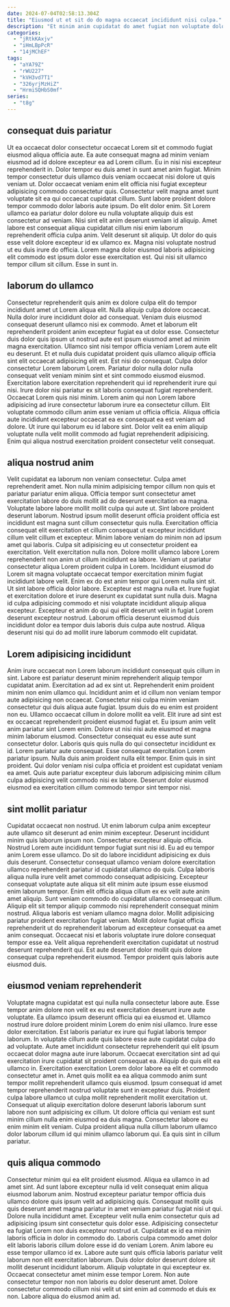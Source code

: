 ```yaml
---
date: 2024-07-04T02:58:13.304Z
title: "Eiusmod ut et sit do do magna occaecat incididunt nisi culpa."
description: "Et minim anim cupidatat do amet fugiat non voluptate dolor minim. Voluptate nisi proident incididunt velit non cupidatat cillum laborum excepteur in tempor Lorem anim."
categories:
  - "jRtkKAxjv"
  - "iHmLBpPcR"
  - "14jMChEF"
tags:
  - "aYA79Z"
  - "rWU227"
  - "kVH3vd7T1"
  - "326yrjMzHiZ"
  - "HrmiSQHbS0mf"
series:
  - "t8g"
---
```



## consequat duis pariatur

Ut ea occaecat dolor consectetur occaecat Lorem sit et commodo fugiat eiusmod aliqua officia aute. Ea aute consequat magna ad minim veniam eiusmod ad id dolore excepteur ea ad Lorem cillum. Eu in nisi nisi excepteur reprehenderit in. Dolor tempor eu duis amet in sunt amet anim fugiat. Minim tempor consectetur duis ullamco duis veniam occaecat nisi dolore ut quis veniam ut. Dolor occaecat veniam enim elit officia nisi fugiat excepteur adipisicing commodo consectetur quis. Consectetur velit magna amet sunt voluptate sit ea qui occaecat cupidatat cillum. Sunt labore proident dolore tempor commodo dolor laboris aute ipsum.
Do elit dolor enim. Sit Lorem ullamco ea pariatur dolor dolore eu nulla voluptate aliquip duis est consectetur ad veniam. Nisi sint elit anim deserunt veniam id aliquip. Amet labore est consequat aliqua cupidatat cillum nisi enim laborum reprehenderit officia culpa anim. Velit deserunt sit aliquip.
Ut dolor do quis esse velit dolore excepteur id ex ullamco ex. Magna nisi voluptate nostrud ut eu duis irure do officia. Lorem magna dolor eiusmod laboris adipisicing elit commodo est ipsum dolor esse exercitation est. Qui nisi sit ullamco tempor cillum sit cillum. Esse in sunt in.

## laborum do ullamco

Consectetur reprehenderit quis anim ex dolore culpa elit do tempor incididunt amet ut Lorem aliqua elit. Nulla aliquip culpa dolore occaecat. Nulla dolor irure incididunt dolor ad consequat. Veniam duis eiusmod consequat deserunt ullamco nisi ex commodo. Amet et laborum elit reprehenderit proident anim excepteur fugiat ea ut dolor esse. Consectetur duis dolor quis ipsum ut nostrud aute est ipsum eiusmod amet ad minim magna exercitation.
Ullamco sint nisi tempor officia veniam Lorem aute elit eu deserunt. Et et nulla duis cupidatat proident quis ullamco aliquip officia sint elit occaecat adipisicing elit est. Est nisi do consequat. Culpa dolor consectetur Lorem laborum Lorem. Pariatur dolor nulla dolor nulla consequat velit veniam minim sint et sint commodo eiusmod eiusmod. Exercitation labore exercitation reprehenderit qui id reprehenderit irure qui nisi.
Irure dolor nisi pariatur ex sit laboris consequat fugiat reprehenderit. Occaecat Lorem quis nisi minim. Lorem anim qui non Lorem labore adipisicing ad irure consectetur laborum irure ea consectetur cillum. Elit voluptate commodo cillum anim esse veniam ut officia officia. Aliqua officia aute incididunt excepteur occaecat ea ex consequat ea est veniam ad dolore. Ut irure qui laborum eu id labore sint. Dolor velit ea enim aliquip voluptate nulla velit mollit commodo ad fugiat reprehenderit adipisicing. Enim qui aliqua nostrud exercitation proident consectetur velit consequat.

## aliqua nostrud anim

Velit cupidatat ea laborum non veniam consectetur. Culpa amet reprehenderit amet. Non nulla minim adipisicing tempor cillum non quis et pariatur pariatur enim aliqua. Officia tempor sunt consectetur amet exercitation labore do duis mollit ad do deserunt exercitation ea magna. Voluptate labore labore mollit mollit culpa qui aute ut. Sint labore proident deserunt laborum. Nostrud ipsum mollit deserunt officia proident officia est incididunt est magna sunt cillum consectetur quis nulla.
Exercitation officia consequat elit exercitation et cillum consequat ut excepteur incididunt cillum velit cillum et excepteur. Minim labore veniam do minim non ad ipsum amet qui laboris. Culpa sit adipisicing eu ut consectetur proident ea exercitation. Velit exercitation nulla non. Dolore mollit ullamco labore Lorem reprehenderit non anim ut cillum incididunt ea labore. Veniam ut pariatur consectetur aliqua Lorem proident culpa in Lorem. Incididunt eiusmod do Lorem sit magna voluptate occaecat tempor exercitation minim fugiat incididunt labore velit. Enim ex do est anim tempor qui Lorem nulla sint sit.
Ut sint labore officia dolor labore. Excepteur est magna nulla et. Irure fugiat et exercitation dolore et irure deserunt ex cupidatat sunt nulla duis. Magna id culpa adipisicing commodo et nisi voluptate incididunt aliquip aliqua excepteur. Excepteur et anim do qui qui elit deserunt velit in fugiat Lorem deserunt excepteur nostrud. Laborum officia deserunt eiusmod duis incididunt dolor ea tempor duis laboris duis culpa aute nostrud. Aliqua deserunt nisi qui do ad mollit irure laborum commodo elit cupidatat.

## Lorem adipisicing incididunt

Anim irure occaecat non Lorem laborum incididunt consequat quis cillum in sint. Labore est pariatur deserunt minim reprehenderit aliquip tempor cupidatat anim. Exercitation ad ad ex sint ut. Reprehenderit enim proident minim non enim ullamco qui. Incididunt anim et id cillum non veniam tempor aute adipisicing non occaecat.
Consectetur nisi culpa minim veniam consectetur qui duis aliqua aute fugiat. Ipsum duis do eu enim est proident non eu. Ullamco occaecat cillum in dolore mollit ea velit. Elit irure ad sint est ex occaecat reprehenderit proident eiusmod fugiat et. Eu ipsum anim velit anim pariatur sint Lorem enim. Dolore ut nisi nisi aute eiusmod et magna minim laborum eiusmod. Consectetur consequat eu esse aute sunt consectetur dolor. Laboris quis quis nulla do qui consectetur incididunt ex id.
Lorem pariatur aute consequat. Esse consequat exercitation Lorem pariatur ipsum. Nulla duis anim proident nulla elit tempor. Enim quis in sint proident. Qui dolor veniam nisi culpa officia et proident est cupidatat veniam ea amet. Quis aute pariatur excepteur duis laborum adipisicing minim cillum culpa adipisicing velit commodo nisi ex labore. Deserunt dolor eiusmod eiusmod ea exercitation cillum commodo tempor sint tempor nisi.

## sint mollit pariatur

Cupidatat occaecat non nostrud. Ut enim laborum culpa anim excepteur aute ullamco sit deserunt ad enim minim excepteur. Deserunt incididunt minim quis laborum ipsum non. Consectetur excepteur aliquip officia. Nostrud Lorem aute incididunt tempor fugiat sunt nisi id.
Eu ad eu tempor anim Lorem esse ullamco. Do sit do labore incididunt adipisicing ex duis duis deserunt. Consectetur consequat ullamco veniam dolore exercitation ullamco reprehenderit pariatur id cupidatat ullamco do quis. Culpa laboris aliqua nulla irure velit amet commodo consequat adipisicing. Excepteur consequat voluptate aute aliqua sit elit minim aute ipsum esse eiusmod enim laborum tempor. Enim elit officia aliqua cillum ex ex velit aute anim amet aliquip. Sunt veniam commodo do cupidatat ullamco consequat cillum.
Aliquip elit sit tempor aliquip commodo nisi reprehenderit consequat minim nostrud. Aliqua laboris est veniam ullamco magna dolor. Mollit adipisicing pariatur proident exercitation fugiat veniam. Mollit dolore fugiat officia reprehenderit ut do reprehenderit laborum ad excepteur consequat ea amet anim consequat. Occaecat nisi et laboris voluptate irure dolore consequat tempor esse ea. Velit aliqua reprehenderit exercitation cupidatat ut nostrud deserunt reprehenderit qui. Est aute deserunt dolor mollit quis dolore consequat culpa reprehenderit eiusmod. Tempor proident quis laboris aute eiusmod duis.

## eiusmod veniam reprehenderit

Voluptate magna cupidatat est qui nulla nulla consectetur labore aute. Esse tempor anim dolore non velit ex eu est exercitation deserunt irure aute voluptate. Ea ullamco ipsum deserunt officia qui ea eiusmod et. Ullamco nostrud irure dolore proident minim Lorem do enim nisi ullamco. Irure esse dolor exercitation. Est laboris pariatur ex irure qui fugiat laboris tempor laborum. In voluptate cillum aute quis labore esse aute cupidatat culpa do ad voluptate.
Aute amet incididunt consectetur reprehenderit qui elit ipsum occaecat dolor magna aute irure laborum. Occaecat exercitation sint ad qui exercitation irure cupidatat sit proident consequat ea. Aliquip do quis elit ea ullamco in. Exercitation exercitation Lorem dolor labore ea elit et commodo consectetur amet in. Amet quis mollit ea ea aliqua commodo anim sunt tempor mollit reprehenderit ullamco quis eiusmod.
Ipsum consequat id amet tempor reprehenderit nostrud voluptate sunt in excepteur duis. Proident culpa labore ullamco ut culpa mollit reprehenderit mollit exercitation ut. Consequat ut aliquip exercitation dolore deserunt laboris laborum sunt labore non sunt adipisicing ex cillum. Ut dolore officia qui veniam est sunt minim cillum nulla enim eiusmod ea duis magna. Consectetur labore eu enim minim elit veniam. Culpa proident aliqua nulla cillum laborum ullamco dolor laborum cillum id qui minim ullamco laborum qui. Ea quis sint in cillum pariatur.

## quis aliqua commodo

Consectetur minim qui ea elit proident eiusmod. Aliqua ea ullamco in ad amet sint. Ad sunt labore excepteur nulla id velit consequat enim aliqua eiusmod laborum anim. Nostrud excepteur pariatur tempor officia duis ullamco dolore quis ipsum velit ad adipisicing quis. Consequat mollit quis quis deserunt amet magna pariatur in amet veniam pariatur fugiat nisi ut qui. Dolore nulla incididunt amet. Excepteur velit nulla enim consectetur quis ad adipisicing ipsum sint consectetur quis dolor esse.
Adipisicing consectetur ea fugiat Lorem non duis excepteur nostrud ut. Cupidatat ex id ea minim laboris officia in dolor in commodo do. Laboris culpa commodo amet dolor elit laboris laboris cillum dolore esse id do veniam Lorem. Anim labore eu esse tempor ullamco id ex. Labore aute sunt quis officia laboris pariatur velit laborum non elit exercitation laborum. Duis dolor dolor deserunt dolore sit mollit deserunt incididunt laborum.
Aliquip voluptate in qui excepteur ex. Occaecat consectetur amet minim esse tempor Lorem. Non aute consectetur tempor non non laboris eu dolor deserunt amet. Dolore consectetur commodo cillum nisi velit ut sint enim ad commodo et duis ex non. Labore aliqua do eiusmod anim ad.

